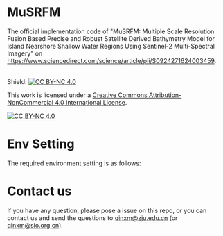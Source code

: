 # MuSRFM

The official implementation code of "MuSRFM: Multiple Scale Resolution Fusion Based Precise and Robust Satellite Derived Bathymetry Model for Island Nearshore Shallow Water Regions Using Sentinel-2 Multi-Spectral Imagery" on https://www.sciencedirect.com/science/article/pii/S0924271624003459. <br><br>

Shield: [![CC BY-NC 4.0][cc-by-nc-shield]][cc-by-nc]

This work is licensed under a
[Creative Commons Attribution-NonCommercial 4.0 International License][cc-by-nc].

[![CC BY-NC 4.0][cc-by-nc-image]][cc-by-nc]

[cc-by-nc]: https://creativecommons.org/licenses/by-nc/4.0/
[cc-by-nc-image]: https://licensebuttons.net/l/by-nc/4.0/88x31.png
[cc-by-nc-shield]: https://img.shields.io/badge/License-CC%20BY--NC%204.0-lightgrey.svg

# Env Setting

The required environment setting is as follows: <br> 


# Contact us

If you have any question, please pose a issue on this repo, or you can contact us and send the questions to qinxm@zju.edu.cn (or qinxm@sio.org.cn). 
